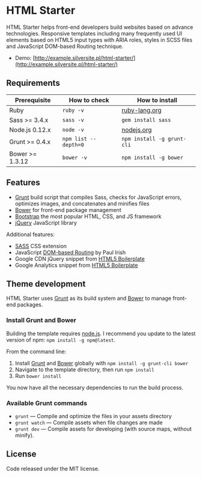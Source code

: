 # HTML Starter

HTML Starter helps front-end developers build websites based on advance technologies. Responsive templates including many frequently used UI elements based on HTML5 input types with ARIA roles, styles in SCSS files and JavaScript DOM-based Routing technique.

* Demo: [http://example.silversite.pl/html-starter/](http://example.silversite.pl/html-starter/)

## Requirements

| Prerequisite    | How to check         | How to install
| --------------- | -------------------- | ------------- |
| Ruby            | `ruby -v`            | [ruby-lang.org](https://www.ruby-lang.org/en/downloads/)
| Sass >= 3.4.x   | `sass -v`            | `gem install sass` |
| Node.js 0.12.x  | `node -v`            | [nodejs.org](http://nodejs.org/) |
| Grunt >= 0.4.x  | `npm list --depth=0` | `npm install -g grunt-cli` |
| Bower >= 1.3.12 | `bower -v`           | `npm install -g bower` |

## Features

* [Grunt](http://gruntjs.com/) build script that compiles Sass, checks for JavaScript errors, optimizes images, and concatenates and minifies files
* [Bower](http://bower.io/) for front-end package management
* [Bootstrap](http://getbootstrap.com/) the most popular HTML, CSS, and JS framework
* [jQuery](http://jquery.com/) JavaScript library

Additional features:

* [SASS](http://sass-lang.com/) CSS extension
* JavaScript [DOM-based Routing](http://www.paulirish.com/2009/markup-based-unobtrusive-comprehensive-dom-ready-execution/) by Paul Irish
* Google CDN jQuery snippet from [HTML5 Boilerplate](http://html5boilerplate.com/)
* Google Analytics snippet from [HTML5 Boilerplate](http://html5boilerplate.com/)

## Theme development

HTML Starter uses [Grunt](http://gruntjs.com/) as its build system and [Bower](http://bower.io/) to manage front-end packages.

### Install Grunt and Bower

Building the template requires [node.js](http://nodejs.org/download/). I recommend you update to the latest version of npm: `npm install -g npm@latest`.

From the command line:

1. Install [Grunt](http://gruntjs.com/) and [Bower](http://bower.io/) globally with `npm install -g grunt-cli bower`
2. Navigate to the template directory, then run `npm install`
3. Run `bower install`

You now have all the necessary dependencies to run the build process.

### Available Grunt commands

* `grunt` — Compile and optimize the files in your assets directory
* `grunt watch` — Compile assets when file changes are made
* `grunt dev` — Compile assets for developing (with source maps, without minify).

## License

Code released under the MIT license.
